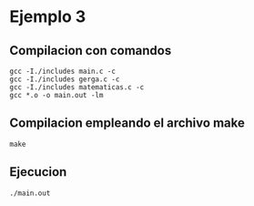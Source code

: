 # Ejemplo 3

## Compilacion con comandos

```
gcc -I./includes main.c -c
gcc -I./includes gerga.c -c
gcc -I./includes matematicas.c -c
gcc *.o -o main.out -lm
```

## Compilacion empleando el archivo make

```
make
```

## Ejecucion

```
./main.out
```
